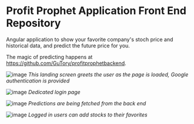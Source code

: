 
# Profit Prophet Application Front End Repository

Angular application to show your favorite company's stoch price and historical data, and predict the future price for you.

The magic of predicting happens at https://github.com/GuTory/profitprophetbackend. 

![image](https://github.com/GuTory/profitprophetfrontend/assets/77408486/a3ced78f-21cb-49f0-8c7e-9dfa48a2ca0f)
*This landing screen greets the user as the page is loaded, Google authentication is provided*

![image](https://github.com/GuTory/profitprophetfrontend/assets/77408486/a09e5d6c-00ec-4fce-9a79-b7a2fad8a8f9)
*Dedicated login page*

![image](https://github.com/GuTory/profitprophetfrontend/assets/77408486/6e20af8f-a66f-4508-95a2-b03b0c53d3f9)
*Predictions are being fetched from the back end*

![image](https://github.com/GuTory/profitprophetfrontend/assets/77408486/0fb3975a-4e9c-48b7-9478-de3fc4ad6f72)
*Logged in users can add stocks to their favorites*

